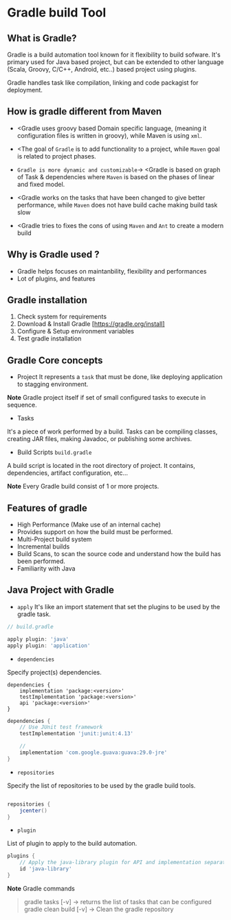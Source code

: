 # Gradle build Tool

## What is Gradle?

Gradle is a build automation tool known for it flexibility to build sofware.
It's primary used for Java based project, but can be extended to other language (Scala, Groovy, C/C++, Android, etc..) based project using plugins.

Gradle handles task like compilation, linking and code packagist for deployment.

## How is gradle different from Maven

- <Gradle uses groovy based Domain specific language, (meaning it configuration files is written in groovy), while Maven is using `xml`.

- <The goal of `Gradle` is to add functionality to a project, while `Maven` goal is related to project phases.

- `Gradle is more dynamic and customizable`-> <Gradle is based on graph of Task & dependencies where `Maven` is based on the phases of linear and fixed model.

- <Gradle works on the tasks that have been changed to give better performance, while `Maven` does not have build cache making build task slow

- <Gradle tries to fixes the cons of using `Maven` and `Ant` to create a modern build

## Why is Gradle used ?

- Gradle helps focuses on maintanbility, flexibility and performances
- Lot of plugins, and features

## Gradle installation

1) Check system for requirements
2) Download & Install Gradle [https://gradle.org/install]
3) Configure & Setup environment variables
4) Test gradle installation

## Gradle Core concepts

- Project
It represents a `task` that must be done, like deploying application to stagging environment.

**Note**
Gradle project itself if set of small configured tasks to execute in sequence.

- Tasks

It's a piece of work performed by a build. Tasks can be compiling classes, creating JAR files, making Javadoc, or publishing some archives.

- Build Scripts `build.gradle`

A build script is located in the root directory of project. It contains, dependencies, artifact configuration, etc...

**Note**
Every Gradle build consist of 1 or more projects.

## Features of gradle

- High Performance (Make use of an internal cache)
- Provides support on how the build must be performed.
- Multi-Project build system
- Incremental builds
- Build Scans, to scan the source code and understand how the build has been performed.
- Familiarity with Java

## Java Project with Gradle

- `apply`
It's like an import statement that set the plugins to be used by the gradle task.

```groovy
// build.gradle

apply plugin: 'java'
apply plugin: 'application'
```

- `dependencies`

Specify project(s) dependencies.

```syntax
dependencies {
    implementation 'package:<version>'
    testImplementation 'package:<version>'
    api 'package:<version>'
}
```

```groovy
dependencies {
    // Use JUnit test framework
    testImplementation 'junit:junit:4.13'

    // 
    implementation 'com.google.guava:guava:29.0-jre'
}
```

- `repositories`

Specify the list of repositories to be used by the gradle build tools.

```groovy

repositories {
    jcenter()
}
```

- `plugin`

List of plugin to apply to the build automation.

```groovy
plugins {
    // Apply the java-library plugin for API and implementation separation
    id 'java-library'
}
```

**Note** Gradle commands
> gradle tasks [-v] -> returns the list of tasks that can be configured
> gradle clean build [-v] -> Clean the gradle repository
